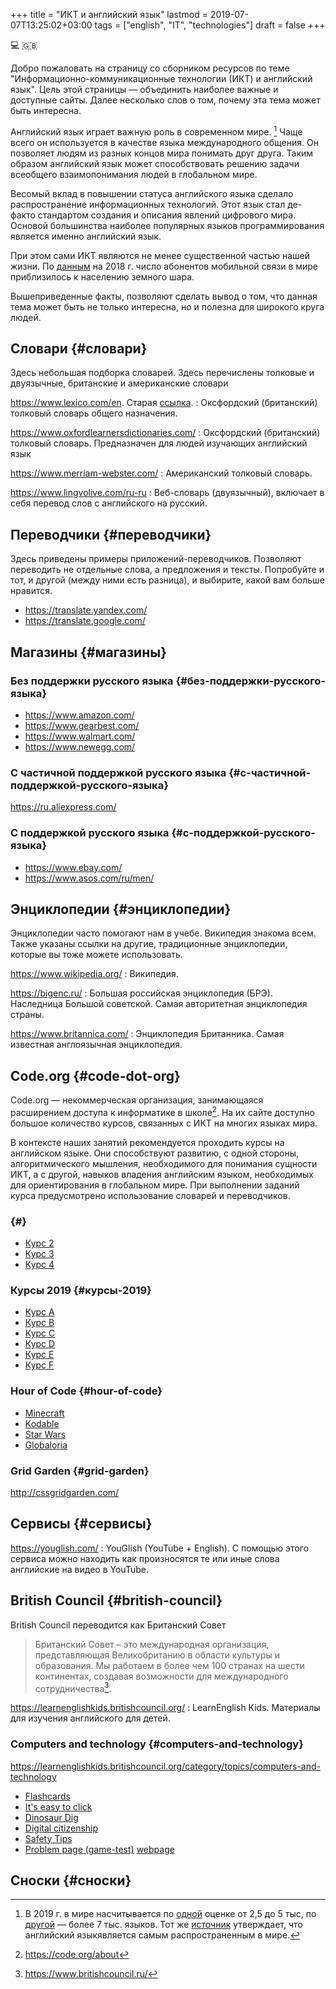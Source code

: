 +++
title = "ИКТ и английский язык"
lastmod = 2019-07-07T13:25:02+03:00
tags = ["english", "IT", "technologies"]
draft = false
+++

:computer: :gb:

Добро пожаловать на страницу со сборником ресурсов по теме   "Информационно-коммуникационные технологии (ИКТ) и английский язык". Цель этой страницы &mdash; объединить наиболее важные и доступные сайты.  Далее несколько слов о том, почему эта тема может быть интересна.

Английский язык играет важную роль в современном мире.&nbsp;[^fn:1] Чаще всего он  используется в качестве языка международного общения. Он   позволяет людям из разных концов мира понимать друг друга. Таким образом  английский язык может способствовать решению задачи всеобщего взаимопонимания  людей в глобальном мире.

Весомый вклад в повышении статуса английского языка сделало распространение   информационных технологий. Этот язык стал де-факто стандартом создания и  описания явлений цифрового мира. Основой большинства наиболее  популярных языков программирования является именно английский язык.

При этом сами ИКТ являются не менее существенной частью нашей жизни. По [данным](https://www.itu.int/en/ITU-D/Statistics/Documents/publications/misr2018/MISR-2018-Vol-1-E.pdf)   на 2018 г. число абонентов мобильной связи в мире приблизилось  к населению земного шара.

Вышеприведенные факты, позволяют сделать вывод о том, что данная тема может быть  не только интересна, но и полезна для широкого круга людей.


## Словари {#словари}

Здесь небольшая подборка словарей. Здесь перечислены толковые и двуязычные,  британские и американские словари

<https://www.lexico.com/en>. Старая [ссылка](https://en.oxforddictionaries.com/).
: Оксфордский (британский) толковый  словарь общего назначения.

<https://www.oxfordlearnersdictionaries.com/>
: Оксфордский (британский)  толковый словарь. Предназначен для людей изучающих английский язык

<https://www.merriam-webster.com/>
: Американский толковый словарь.

<https://www.lingvolive.com/ru-ru>
: Веб-словарь (двуязычный), включает в себя  перевод слов с английского на русский.


## Переводчики {#переводчики}

Здесь приведены примеры приложений-переводчиков. Позволяют переводить не  отдельные слова, а предложения и тексты. Попробуйте и тот, и другой (между ними есть разница), и выбирите, какой вам больше нравится.

-   <https://translate.yandex.com/>
-   <https://translate.google.com/>


## Магазины {#магазины}


### Без поддержки русского языка {#без-поддержки-русского-языка}

-   <https://www.amazon.com/>
-   <https://www.gearbest.com/>
-   <https://www.walmart.com/>
-   <https://www.newegg.com/>


### С частичной поддержкой русского языка {#с-частичной-поддержкой-русского-языка}

<https://ru.aliexpress.com/>


### С поддержкой русского языка {#с-поддержкой-русского-языка}

-   <https://www.ebay.com/>
-   <https://www.asos.com/ru/men/>


## Энциклопедии {#энциклопедии}

Энциклопедии часто помогают нам в учебе. Википедия знакома всем. Также указаны ссылки на другие, традиционные энциклопедии, которые вы тоже можете  использовать.

<https://www.wikipedia.org/>
: Википедия.

<https://bigenc.ru/>
: Большая российская энциклопедия (БРЭ). Наследница Большой советской. Самая авторитетная энциклопедия страны.

<https://www.britannica.com/>
: Энциклопедия Британника. Самая известная англоязычная энциклопедия.


## Code.org {#code-dot-org}

Code.org &mdash; некоммерческая организация, занимающаяся расширением доступа к  информатике в школе[^fn:2]. На их сайте доступно большое количество курсов, связанных с ИКТ на  многих языках мира.

В контексте наших занятий рекомендуется проходить курсы на английском языке. Они способствуют развитию, с одной стороны, алгоритмического мышления, необходимого для понимания сущности ИКТ, а с другой, навыков владения английским языком, необходимых для ориентирования в глобальном мире. При выполнении заданий курса предусмотрено использование словарей и  переводчиков.


###  {#}

-   [Курс 2](https://studio.code.org/s/course2)
-   [Курс 3](https://studio.code.org/s/course3)
-   [Курс 4](https://studio.code.org/s/course4)


### Курсы 2019 {#курсы-2019}

-   [Курс A](https://studio.code.org/s/coursea-2019)
-   [Курс B](https://studio.code.org/s/courseb-2019)
-   [Курс C](https://studio.code.org/s/coursec-2019)
-   [Курс D](https://studio.code.org/s/coursed-2019)
-   [Курс E](https://studio.code.org/s/coursee-2019)
-   [Курс F](https://studio.code.org/s/coursef-2019)


### Hour of Code {#hour-of-code}

-   [Minecraft](https://code.org/minecraft)
-   [Kodable](https://www.kodable.com/hour-of-code)
-   [Star Wars](https://code.org/starwars)
-   [Globaloria](http://code.globaloria.com/)


### Grid Garden {#grid-garden}

<http://cssgridgarden.com/>


## Сервисы {#сервисы}

<https://youglish.com/>
: YouGlish (YouTube + English). С помощью этого сервиса можно находить как произносятся те или иные слова английские на видео в YouTube.


## British Council {#british-council}

British Council переводится как Британский Совет

> Британский Совет – это международная организация, представляющая Великобританию в области культуры и образования. Мы работаем в более чем 100 странах на шести континентах, создавая возможности для международного сотрудничества[^fn:3].

<https://learnenglishkids.britishcouncil.org/>
: LearnEnglish Kids. Материалы для изучения английского для детей.


### Computers and technology {#computers-and-technology}

<https://learnenglishkids.britishcouncil.org/category/topics/computers-and-technology>

-   [Flashcards](https://learnenglishkids.britishcouncil.org/flashcards/technology-flashcards)
-   [It's easy to click](https://learnenglishkids.britishcouncil.org/poems/its-easy-click)
-   [Dinosaur Dig](https://learnenglishkids.britishcouncil.org/short-stories/dinosaur-dig)
-   [Digital citizenship](https://learnenglishkids.britishcouncil.org/worksheets/digital-citizenship)
-   [Safety Tips](https://learnenglishkids.britishcouncil.org/video-zone/five-internet-safety-tips)
-   [Problem page (game-test)](https://learnenglishkids.britishcouncil.org/writing-practice/problem-page)
    [webpage](https://learnenglishkids.britishcouncil.org/writing-practice/problem-page)


## Сноски {#сноски}

[^fn:1]: В 2019 г. в мире насчитывается по [одной](https://bigenc.ru/linguistics/text/4924604) оценке от 2,5 до 5 тыс, по [другой](https://www.ethnologue.com/statistics) &mdash; более 7 тыс. языков. Тот же [источник](https://www.ethnologue.com/language/eng) утверждает, что английский языкявляется самым распространенным в мире.
[^fn:2]: <https://code.org/about>
[^fn:3]: <https://www.britishcouncil.ru/>
